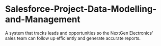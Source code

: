 # Salesforce-Project-Data-Modelling-and-Management
A system that tracks leads and opportunities so the NextGen Electronics' sales team can follow up efficiently and generate accurate reports.
